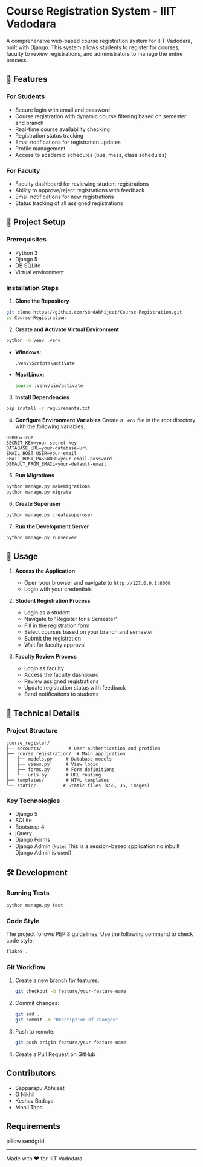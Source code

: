 # Course Registration System - IIIT Vadodara

A comprehensive web-based course registration system for IIIT Vadodara, built with Django. This system allows students to register for courses, faculty to review registrations, and administrators to manage the entire process.

## 🌟 Features

### For Students
- Secure login with email and password
- Course registration with dynamic course filtering based on semester and branch
- Real-time course availability checking
- Registration status tracking
- Email notifications for registration updates
- Profile management
- Access to academic schedules (bus, mess, class schedules)

### For Faculty
- Faculty dashboard for reviewing student registrations
- Ability to approve/reject registrations with feedback
- Email notifications for new registrations
- Status tracking of all assigned registrations


## 🚀 Project Setup

### Prerequisites
- Python 3
- Django 5
- DB SQLite
- Virtual environment

### Installation Steps

1. **Clone the Repository**
```sh
git clone https://github.com/sbndAbhijeet/Course-Registration.git
cd Course-Registration
```

2. **Create and Activate Virtual Environment**
```sh
python -m venv .venv
```
- **Windows:**
  ```sh
  .venv\Scripts\activate
  ```
- **Mac/Linux:**
  ```sh
  source .venv/bin/activate
  ```

3. **Install Dependencies**
```sh
pip install -r requirements.txt
```

4. **Configure Environment Variables**
Create a `.env` file in the root directory with the following variables:
```
DEBUG=True
SECRET_KEY=your-secret-key
DATABASE_URL=your-database-url
EMAIL_HOST_USER=your-email
EMAIL_HOST_PASSWORD=your-email-password
DEFAULT_FROM_EMAIL=your-default-email
```

5. **Run Migrations**
```sh
python manage.py makemigrations
python manage.py migrate
```

6. **Create Superuser**
```sh
python manage.py createsuperuser
```

7. **Run the Development Server**
```sh
python manage.py runserver
```

## 📱 Usage

1. **Access the Application**
   - Open your browser and navigate to `http://127.0.0.1:8000`
   - Login with your credentials

2. **Student Registration Process**
   - Login as a student
   - Navigate to "Register for a Semester"
   - Fill in the registration form
   - Select courses based on your branch and semester
   - Submit the registration
   - Wait for faculty approval

3. **Faculty Review Process**
   - Login as faculty
   - Access the faculty dashboard
   - Review assigned registrations
   - Update registration status with feedback
   - Send notifications to students

## 🔧 Technical Details

### Project Structure
```
course_register/
├── accounts/          # User authentication and profiles
├── course_registration/  # Main application
│   ├── models.py     # Database models
│   ├── views.py      # View logic
│   ├── forms.py      # Form definitions
│   └── urls.py       # URL routing
├── templates/        # HTML templates
└── static/          # Static files (CSS, JS, images)
```

### Key Technologies
- Django 5
- SQLite
- Bootstrap 4
- jQuery
- Django Forms
- Django Admin (`Note`: This is a session-based application no inbuilt Django Admin is used)

## 🛠️ Development

### Running Tests
```sh
python manage.py test
```

### Code Style
The project follows PEP 8 guidelines. Use the following command to check code style:
```sh
flake8 .
```

### Git Workflow
1. Create a new branch for features:
   ```sh
   git checkout -b feature/your-feature-name
   ```
2. Commit changes:
   ```sh
   git add .
   git commit -m "Description of changes"
   ```
3. Push to remote:
   ```sh
   git push origin feature/your-feature-name
   ```
4. Create a Pull Request on GitHub


## Contributors
- Sapparapu Abhijeet
- G Nikhil
- Keshav Badaya
- Mohli Tapa


## Requirements
pillow
sendgrid

---
Made with ❤️ for IIIT Vadodara